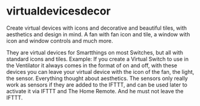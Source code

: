 # virtualdevicesdecor
Create virtual devices with icons and decorative and beautiful tiles, with aesthetics and design in mind. A fan with fan icon and tile, a window with icon and window controls and much more.

They are virtual devices for Smartthings on most Switches, but all with standard icons and tiles. Example: If you create a Virtual Switch to use in the Ventilator it always comes in the format of on and off, with these devices you can leave your virtual device with the icon of the fan, the light, the sensor. Everything thought about aesthetics. The sensors only really work as sensors if they are added to the IFTTT, and can be used later to activate it via IFTTT and The Home Remote. And he must not leave the IFTTT.
